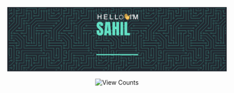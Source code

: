 <img src="https://github.com/hashkazi00/hashkazi00/blob/master/github_primary_15fps.gif" alt="Introduction">
<p align="center"> <img src=https://komarev.com/ghpvc/?username=hashkazi00  alt="View Counts"/></p>


<!--
**hashkazi00/hashkazi00** is a ✨ _special_ ✨ repository because its `README.md` (this file) appears on your GitHub profile.

Here are some ideas to get you started:

- 🔭 I’m currently working on ...
- 🌱 I’m currently learning ...
- 👯 I’m looking to collaborate on ...
- 🤔 I’m looking for help with ...
- 💬 Ask me about ...
- 📫 How to reach me: ...
- 😄 Pronouns: ...
- ⚡ Fun fact: ...
-->
